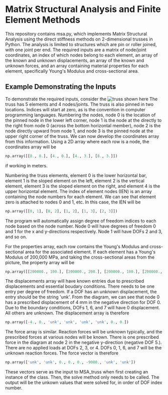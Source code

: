 # Matrix Structural Analysis and Finite Element Methods

This repository contains msa.py, which implements Matrix Structural Analysis using the direct stiffness methods on 2-dimensional trusses in Python. The analysis is limited to structures which are pin or roller joined, with one joint per end. The required inputs are a matrix of node/joint coordinates, an index of which nodes belong to each element, an array of the known and unknown displacements, an array of the known and unknown forces, and an array containing material properties for each element, specifically Young's Modulus and cross-sectional area.

## Example Demonstrating the Inputs

To demonstrate the required inputs, consider the ![truss shown here](https://github.com/mattwilliams06/MSAandFEM/blob/master/truss1.png) The truss has 5 elements and 4 nodes/joints. The truss is also pinned in two locations. Indices will start at zero, as is the convention in computer programming languages. Numbering the nodes, node 0 is the location of the pinned node in the lower left corner, node 1 is the node at the directly to the right from node 0 (across the bottom horizontal member), node 2 is the node directly upward from node 1, and node 3 is the pinned node at the upper right corner of the truss. We can now develop the coordinates array from this information. Using a 2D array where each row is a node, the coordinates array will be

```python
np.array([[0., 0.], [4., 0.], [4., 3.], [8., 3.]])
``` 

if working in meters.

Numbering the truss elements, element 0 is the lower horizontal bar, element 1 is the sloped element on the left, element 2 is the vertical element, element 3 is the sloped element on the right, and element 4 is the upper horizontal element. The index of element nodes (IEN) is an array containing the node numbers for each element. We can see that element zero is attached to nodes 0 and 1, etc. In this case, the IEN will be 

```python
np.array([[0, 1], [0, 2], [1, 2], [1, 3], [2, 3]])
```

The program will automatically assign degree of freedom indices to each node based on the node number. Node 0 will have degrees of freedom 0 and 1 for the x and y-directions respectively. Node 1 will have DOFs 2 and 3, and so on.

For the properties array, each row contains the Young's Modulus and cross-sectional area for the associated element. If each element has a Young's Modulus of 200,000 MPa, and taking the cross-sectional areas from the picture, the property array will be 

```python
np.array([[200000., 100.], [200000., 200.], [200000., 100.], [200000., 200.], [200000., 100.]])
```

The displacements array will have known entries due to prescribed displacements and essential boudary conditions. There needs to be one entry per degree of freedom. If a DOF has an unknown displacement, the entry should be the string 'unk'. From the diagram, we can see that node 0 has a prescribed displacement of 4 mm in the negative direction for DOF 0. Due to the boundary conditions, DOFs 1, 6, and 7 will have 0 displacement. All others are unknown. The displacement array is therefore 

```python
np.array([-4., 0., 'unk', 'unk', 'unk', 'unk', 0., 0.])
```

The force array is similar. Reaction forces will be unknown typically, and the prescribed forces at various nodes will be known. There is one prescribed force in the diagram at node 2 in the negative y-direction (negative DOF 5.). There are no applied loads at DOFs 2, 3, or 4. DOFs 0, 1, 6, and 7 will be the unknown reaction forces. The force vector is therefore 

```python
np.array(['unk', 'unk', 0., 0., 0., -9000., 'unk', 'unk'])
```

These vectors serve as the input to MSA_truss when first creating an instance of the class. Then, the solve method only needs to be called. The output will be the unkown values that were solved for, in order of DOF index number.